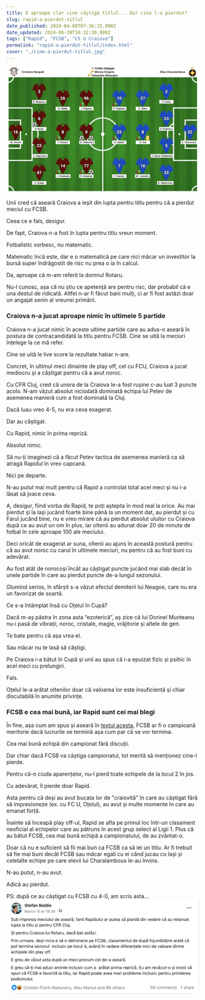 ```yaml
---
title: E aproape clar cine câștigă titlul... Dar cine l-a pierdut?
slug: rapid-a-pierdut-titlul
date_published: 2024-04-08T07:36:15.000Z
date_updated: 2024-06-30T10:32:30.000Z
tags: ["Rapid", "FCSB", "CS U Craiova"]
permalink: "rapid-a-pierdut-titlul/index.html"
cover: "./cine-a-pierdut-titlul.jpg"
---
```


![Distribuția echipelor de la meciul Rapid - FCSB 4-0](./cine-a-pierdut-titlul.jpg)

Unii cred că aseară Craiova a ieșit din lupta pentru titlu pentru că a pierdut meciul cu FCSB.

Ceea ce e fals, desigur.

De fapt, Craiova n-a fost în lupta pentru titlu vreun moment.

Fotbalistic vorbesc, nu matematic.

Matematic încă este, dar e o matematică pe care nici măcar un investitor la bursă super îndrăgostit de risc nu prea o ia în calcul.

Da, aproape că m-am referit la domnul Rotaru.

Nu-l cunosc, așa că nu știu ce apetență are pentru risc, dar probabil că e una destul de ridicată.  Altfel n-ar fi făcut bani mulți, ci ar fi fost astăzi doar un angajat senin al vreunei primării.

### Craiova n-a jucat aproape nimic în ultimele 5 partide

Craiova n-a jucat nimic în aceste ultime partide care au adus-o aseară în postura de contracandidată la titlu pentru FCSB. Cine se uită la meciuri înțelege la ce mă refer.

Cine se uită le live score la rezultate habar n-are.

Concret, în ultimul meci dinainte de play off, cel cu FCU, Craiova a jucat mediocru și a câștigat pentru că a avut noroc.

Cu CFR Cluj, cred că unora de la Craiova le-a fost rușine c-au luat 3 puncte acolo. N-am văzut absolut niciodată dominată echipa lui Petev de asemenea manieră cum a fost dominată la Cluj.

Dacă luau vreo 4-5, nu era ceva exagerat.

Dar au câștigat.

Cu Rapid, nimic în prima repriză.

Absolut nimic.

Să nu-ți imaginezi că a făcut Petev tactica de asemenea manieră ca să atragă Rapidul în vreo capcană.

Nici pe departe.

N-au putut mai mult pentru că Rapid a controlat total acel meci și nu i-a lăsat să joace ceva.

A, desigur, fiind vorba de Rapid, te poți aștepta în mod real la orice. Au mai pierdut și la Iași jucând foarte bine până la un moment dat, au pierdut și cu Farul jucând bine, nu e vreo mirare că au pierdut absolut uluitor cu Craiova după ce au avut un om în plus, iar oltenii au adunat doar 20 de minute de fotbal în cele aproape 100 ale meciului.

Deci oricât de exagerat ar suna, oltenii au ajuns în această postură pentru că au avut noroc cu carul în ultimele meciuri, nu pentru că au fost buni cu adevărat.

Au fost atât de norocoși încât au câștigat puncte jucând mai slab decât în unele partide în care au pierdut puncte de-a lungul sezonului.

Glumind serios, în sfârșit s-a văzut efectul demiterii lui Neagoe, care nu era un favorizat de soartă.

Ce s-a întâmplat însă cu Oțelul în Cupă?

Dacă m-aș păstra în zona asta “ezoterică”, aș zice că lui Dorinel Munteanu nu-i pasă de vibrații, noroc, cristale, magie, vrăjitorie și altele de gen.

Te bate pentru că așa vrea el.

Sau măcar nu te lasă să câștigi.

Pe Craiova i-a bătut în Cupă și unii au spus că i-a epuizat fizic și psihic în acel meci cu prelungiri.

Fals.

Oțelul le-a arătat oltenilor doar că valoarea lor este insuficientă și chiar discutabilă în anumite privințe.

### FCSB e cea mai bună, iar Rapid sunt cei mai blegi

În fine, așa cum am spus și aseară în [textul acesta](https://iamsport.ro/editorial/universitatea-craiova-are-valoare-doar-ca-i-mica-de-ce-considera-stefan-beldie-ca-fcsb-si-a-asigurat-titlul-cea-mai-buna-echipa-din-acest-campionat-id13712.html), FCSB ar fi o campioană meritorie dacă lucrurile se termină așa cum par că se vor termina.

Cea mai bună echipă din campionat fără discuții.

Dar chiar dacă FCSB va câștiga campionatul, tot merită să menționez cine-l pierde.

Pentru că-n ciuda aparențelor, nu-l pierd toate echipele de la locul 2 în jos.

Cu adevărat, îl pierde doar Rapid.

Asta pentru că deși au avut bucata lor de "craiovită" în care au câștigat fără să impresioneze (ex. cu FC U, Oțelul), au avut și multe momente în care au emanat forță. 

Înainte să înceapă play off-ul, Rapid se afla pe primul loc într-un clasament neoficial al echipelor care au pătruns în acest grup select al Ligii 1. Plus că au bătut FCSB, cea mai bună echipă a campionatului, de au zvântat-o.

Doar că nu e suficient să fii mai bun ca FCSB ca să iei un titlu. Ar fi trebuit să fie mai buni decât FCSB sau măcar egali cu ei când jucau cu Iași și celelalte echipe pe care elevii lui Charalambous le-au învins.

N-au putut, n-au avut.

Adică au pierdut.

PS: după ce au câștigat cu FCSB cu 4-0, am scris asta...
![Comentariu Ștefan Beldie după Rpid - FCSB  4-0](comentariu-stefan-beldie-rapid-fcsb-4-0.jpg)
